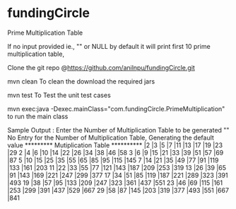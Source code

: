 # fundingCircle

Prime Multiplication Table

If no input provided ie., "" or NULL by default it will print first 10 prime multiplication table,

Clone the git repo @https://github.com/anilnpu/fundingCircle.git

mvn clean 
	To clean the download the required jars

mvn test 
	To Test the unit test cases

mvn exec:java -Dexec.mainClass="com.fundingCircle.PrimeMultiplication"
	to run the main class


Sample Output :
Enter the Number of Multiplication Table to be generated
""
No Entry for the Number of Multiplication Table, Generating the default value
********* Mutiplication Table **********
	 |2	 |3	 |5	 |7	 |11	 |13	 |17	 |19	 |23	 |29
2	 |4	 |6	 |10	 |14	 |22	 |26	 |34	 |38	 |46	 |58
3	 |6	 |9	 |15	 |21	 |33	 |39	 |51	 |57	 |69	 |87
5	 |10	 |15	 |25	 |35	 |55	 |65	 |85	 |95	 |115	 |145
7	 |14	 |21	 |35	 |49	 |77	 |91	 |119	 |133	 |161	 |203
11	 |22	 |33	 |55	 |77	 |121	 |143	 |187	 |209	 |253	 |319
13	 |26	 |39	 |65	 |91	 |143	 |169	 |221	 |247	 |299	 |377
17	 |34	 |51	 |85	 |119	 |187	 |221	 |289	 |323	 |391	 |493
19	 |38	 |57	 |95	 |133	 |209	 |247	 |323	 |361	 |437	 |551
23	 |46	 |69	 |115	 |161	 |253	 |299	 |391	 |437	 |529	 |667
29	 |58	 |87	 |145	 |203	 |319	 |377	 |493	 |551	 |667	 |841



